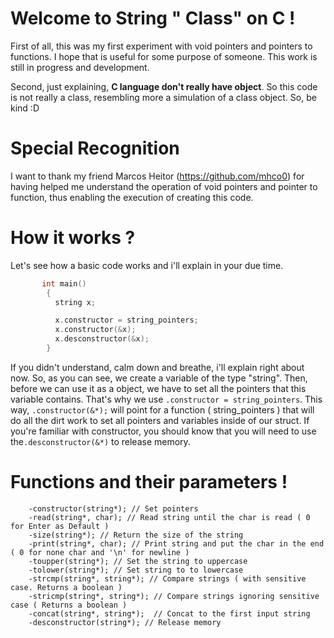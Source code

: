 # Welcome to String " Class" on C !

  First of all, this was my first experiment with void pointers and pointers to functions. I hope that is useful for some purpose of someone. This work is still in progress and development.

  Second, just explaining, **C language don't really have object**. So this code is not really a class, resembling more a simulation of a class object. So, be kind :D

# Special Recognition
  I want to thank my friend Marcos Heitor (https://github.com/mhco0)  for having helped me understand the operation of void pointers and pointer to function, thus enabling the execution of creating this code.
  
# How it works ?
  Let's see how a basic code works and i'll explain in your due time.
  
```C++
       int main()
        {
          string x;

          x.constructor = string_pointers;
          x.constructor(&x);
          x.desconstructor(&x);
        }
```  
 If you didn't understand, calm down and breathe, i'll explain right about now.
 So, as you can see, we create a variable of the type "string". Then, before we can use it as a object, we have to set all the pointers that this variable contains. That's why we use `.constructor = string_pointers`. This way, `.constructor(&*);` will point for a function ( string_pointers ) that will do all the dirt work to set all pointers and variables inside of our struct.
  If you're familiar with constructor, you should know that you will need to use the`.desconstructor(&*)` to release memory.
  
# Functions and their parameters !
		-constructor(string*); // Set pointers
		-read(string*, char); // Read string until the char is read ( 0 for Enter as Default )
		-size(string*); // Return the size of the string
		-print(string*, char); // Print string and put the char in the end ( 0 for none char and '\n' for newline )
		-toupper(string*); // Set the string to uppercase
		-tolower(string*); // Set string to to lowercase 
		-strcmp(string*, string*); // Compare strings ( with sensitive case. Returns a boolean )
		-stricmp(string*, string*); // Compare strings ignoring sensitive case ( Returns a boolean )
		-concat(string*, string*);  // Concat to the first input string
		-desconstructor(string*); // Release memory

